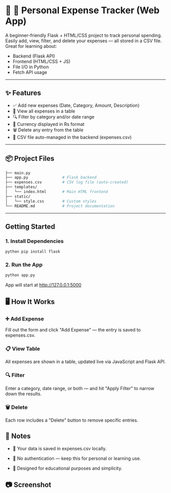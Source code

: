 # 💸 💸 Personal Expense Tracker (Web App)

A beginner-friendly Flask + HTML/CSS project to track personal spending. Easily add, view, filter, and delete your expenses — all stored in a CSV file. Great for learning about:

- Backend (Flask API)
- Frontend (HTML/CSS + JS)
- File I/O in Python
- Fetch API usage

---

## ✨ Features

- ✅ Add new expenses (Date, Category, Amount, Description)
- 📂 View all expenses in a table
- 🔍 Filter by category and/or date range
- 💸 Currency displayed in Rs format
- 🗑️ Delete any entry from the table
- 💾 CSV file auto-managed in the backend (expenses.csv)



---

## 📦 Project Files

```bash
├── main.py            
├── app.py               # Flask backend
├── expenses.csv         # CSV log file (auto-created)
├── templates/
│   └── index.html       # Main HTML frontend
├── static/
│   └── style.css        # Custom styles
└── README.md            # Project documentation
```

---

## Getting Started

### 1. Install Dependencies

```bash
python pip install flask
```
### 2. Run the App

```bash
python app.py
```
App will start at http://127.0.0.1:5000

## 🖥️ How It Works
### ➕ Add Expense
Fill out the form and click "Add Expense" — the entry is saved to expenses.csv.

### 📋 View Table
All expenses are shown in a table, updated live via JavaScript and Flask API.

### 🔍 Filter
Enter a category, date range, or both — and hit "Apply Filter" to narrow down the results.

### 🗑️ Delete
Each row includes a "Delete" button to remove specific entries.

## 📌 Notes
- 💾 Your data is saved in expenses.csv locally.

- 🛑 No authentication — keep this for personal or learning use.

- 🧠 Designed for educational purposes and simplicity.

## 📷 Screenshot

